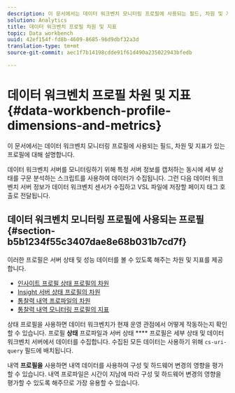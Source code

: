 ```yaml
---
description: 이 문서에서는 데이터 워크벤치 모니터링 프로필에 사용되는 필드, 차원 및 지표가 있는 프로필에 대해 설명합니다.
solution: Analytics
title: 데이터 워크벤치 프로필 차원 및 지표
topic: Data workbench
uuid: 42ef154f-fd8b-4609-8685-96d9dbf32a3d
translation-type: tm+mt
source-git-commit: aec1f7b14198cdde91f61d490a235022943bfedb

---
```



# 데이터 워크벤치 프로필 차원 및 지표{#data-workbench-profile-dimensions-and-metrics}

이 문서에서는 데이터 워크벤치 모니터링 프로필에 사용되는 필드, 차원 및 지표가 있는 프로필에 대해 설명합니다.

데이터 워크벤치 서버를 모니터링하기 위해 특정 서버 정보를 캡처하는 동시에 세부 상태를 구문 분석하는 스크립트를 사용하여 데이터가 수집됩니다. 그런 다음 데이터 워크벤치 서버 정보가 데이터 워크벤치 센서가 수집하고 VSL 파일에 저장할 페이지 태그 호출로 전달됩니다.

## 데이터 워크벤치 모니터링 프로필에 사용되는 프로필 {#section-b5b1234f55c3407dae8e68b031b7cd7f}

이러한 프로필은 서버 상태 및 성능 데이터를 볼 수 있도록 해주는 차원 및 지표를 제공합니다.

* [인사이트 프로필 상태 프로필의 차원](../../../home/monitoring-installation/monitoring-appendix/monitoring-profile-status.md#concept-d4cd7da41c8a42bab4aea25418264e64)
* [Insight 서버 상태 프로필의 차원](../../../home/monitoring-installation/monitoring-appendix/monitoring-servers-profile.md#concept-8cbeb91e99bc42e2b52b22d551423f8a)
* [통찰력 내역 프로파일의 차원](../../../home/monitoring-installation/monitoring-appendix/monitoring-historical.md#concept-a42837c9c9274f83ad5bc5a6720f02b0)
* [통찰력 내역 모니터링 프로필의 지표](../../../home/monitoring-installation/monitoring-appendix/monitoring-hist-metrics.md#concept-8fece88b1f014637bbc7c8372ee93203)

상태 프로필을 사용하면 데이터 워크벤치가 현재 운영 관점에서 어떻게 작동하는지 확인할 수 있습니다. 프로필 **상태** 프로파일과 서버 상태 **** 프로필은 세부 상태 및 데이터 워크벤치 서버에서 데이터를 수집합니다. 수집된 모든 데이터는 사용하기 위해 `cs-uri-query` 필드에 배치됩니다.

내역 **프로필을** 사용하면 내역 데이터를 사용하여 구성 및 하드웨어 변경의 영향을 평가할 수 있습니다. 내역 프로파일은 시간이 지남에 따라 구성 및 하드웨어 변경의 영향을 평가할 수 있도록 해주므로 가장 유용할 수 있습니다.
